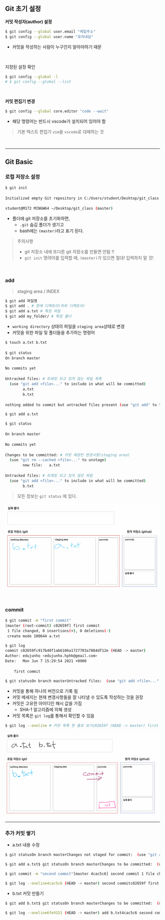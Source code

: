 ## Git 초기 설정

**커밋 작성자(author) 설정**

```bash
$ git config --global user.email "메일주소"
$ git config --global user.name "유저네임"
```

- 커밋을 작성하는 사람이 누구인지 알아야하기 때문

<br>

지정된 설정 확인

```bash
$ git config --global -l
# $ git config --global --list
```

<br>

**커밋 편집기 변경**

```bash
$ git config --global core.editor "code --wait"
```

- 해당 명령어는 반드시 vscode가 설치되어 있어야 함

> 기본 텍스트 편집기 `vim`을 `vscode`로 대체하는 것

<br>

---

## Git Basic

### 로컬 저장소 설정

```bash
$ git init

Initialized empty Git repository in C:/Users/student/Desktop/git_class

student@M172 MINGW64 ~/Desktop/git_class (master)
```

- 폴더에 git 저장소를 초기화하면,
  - `.git` 숨김 폴더가 생기고
  - bash에는 `(master)`라고 표기 된다.

> 주의사항
>
> - git 저장소 내에 또다른 git 저장소를 만들면 안됨 !!
> - `git init` 명려어를 입력할 때, `(master)`가 있으면 절대! 입력하지 말 것!

<br>

### add

> staging area / INDEX

```bash
$ git add 파일명
$ git add . # 현재 디렉토리(하위 디렉토리)
$ git add a.txt # 특정 파일
$ git add my_folder/ # 특정 폴더
```

- `working directory` 상태의 파일을 `staging area`상태로 변경
- 커밋을 위한 파일 및 폴더들을 추가하는 명령어

```bash
$ touch a.txt b.txt

$ git status
On branch master

No commits yet

Untracked files: # 트래킹 되고 있지 않는 파일 목록
  (use "git add <file>..." to include in what will be committed)
        a.txt
        b.txt

nothing added to commit but untracked files present (use "git add" to track)
```

```bash
$ git add a.txt
```

```bash
$ git status

On branch master

No commits yet

Changes to be committed: # 커밋 예정인 변경사항(staging area)
  (use "git rm --cached <file>..." to unstage)
        new file:   a.txt

Untracked files: # 트래킹 되고 있지 않은 파일
  (use "git add <file>..." to include in what will be committed)
        b.txt
```

> 모든 정보는 `git status` 에 있다.

![1](00_git_intro.assets/1.png)

<br>

### commit

```bash
$ git commit -m "first commit"
[master (root-commit) c02659f] first commit
 1 file changed, 0 insertions(+), 0 deletions(-)
 create mode 100644 a.txt
```

```bash
$ git log
commit c02659fc917b40f1ab6106a1727703a7884df12e (HEAD -> master)
Author: edujunho <edujunho.hphk@gmail.com>
Date:   Mon Jun 7 15:29:54 2021 +0900

    first commit
```

```bash
$ git statusOn branch masterUntracked files:  (use "git add <file>..." to include in what will be committed)        b.txtnothing added to commit but untracked files present (use "git add" to track)
```

- 커밋을 통해 하나의 버전으로 기록 됨
- 커밋 메세지는 현재 변경사항들을 잘 나타낼 수 있도록 작성하는 것을 권장
- 커밋은 고유한 아이디인 해시 값을 가짐
  - SHA-1 알고리즘에 의해 생성
- 커밋 목록은 `git log`를 통해서 확인할 수 있음

```bash
$ git log --oneline # 커밋 목록 한 줄로 보기c02659f (HEAD -> master) first commit
```

![2](00_git_intro.assets/2.PNG)

---

### 추가 커밋 쌓기

- a.txt 내용 수정

```bash
$ git statusOn branch masterChanges not staged for commit:  (use "git add <file>..." to update what will be committed)  (use "git restore <file>..." to discard changes in working directory)        modified:   a.txtUntracked files:  (use "git add <file>..." to include in what will be committed)        b.txtno changes added to commit (use "git add" and/or "git commit -a")
```

```bash
$ git add a.txt$ git statusOn branch masterChanges to be committed:  (use "git restore --staged <file>..." to unstage)        modified:   a.txtUntracked files:  (use "git add <file>..." to include in what will be committed)        b.txt
```

```bash
$ git commit -m "second commit"[master 4cac5c6] second commit 1 file changed, 1 insertion(+)
```

```bash
$ git log --oneline4cac5c6 (HEAD -> master) second commitc02659f first commit
```

- b.txt 커밋 만들기

```bash
$ git add b.txt$ git statusOn branch masterChanges to be committed:  (use "git restore --staged <file>..." to unstage)        new file:   b.txt$ git commit -m "add b.txt"[master 6fe9152] add b.txt 1 file changed, 0 insertions(+), 0 deletions(-) create mode 100644 b.txt
```

```bash
$ git log --oneline6fe9152 (HEAD -> master) add b.txt4cac5c6 second commitc02659f first commit
```









